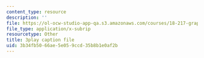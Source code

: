 ```yaml
---
content_type: resource
description: ''
file: https://ol-ocw-studio-app-qa.s3.amazonaws.com/courses/18-217-graph-theory-and-additive-combinatorics-fall-2019/3b34fb5066ae5e059ccd35b8b1e0af2b_hDwkKrWqdZE.vtt
file_type: application/x-subrip
resourcetype: Other
title: 3play caption file
uid: 3b34fb50-66ae-5e05-9ccd-35b8b1e0af2b
---
```

